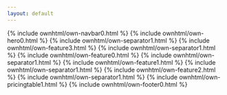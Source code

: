 ```yaml
---
layout: default
---
```


  {% include ownhtml/own-navbar0.html %}
  {% include ownhtml/own-hero0.html %}
  {% include ownhtml/own-separator1.html %}
  {% include ownhtml/own-feature3.html %}
  {% include ownhtml/own-separator1.html %}
  {% include ownhtml/own-feature0.html %}
  {% include ownhtml/own-separator1.html %}
  {% include ownhtml/own-feature1.html %}
  {% include ownhtml/own-separator1.html %}
  {% include ownhtml/own-feature2.html %}
  {% include ownhtml/own-separator1.html %}
  {% include ownhtml/own-pricingtable1.html %}
  {% include ownhtml/own-footer0.html %}

